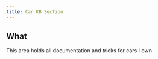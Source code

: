 ```yaml
---
title: Car KB Section
---
```


## What

This area holds all documentation and tricks for cars I own
